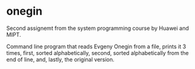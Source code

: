 # onegin
Second assignemt from the system programming course by Huawei and MIPT.

Command line program that reads Evgeny Onegin from a file, prints it 3 times, first, sorted alphabetically, second, sorted alphabetically from the end of line, and, lastly, the original version.
